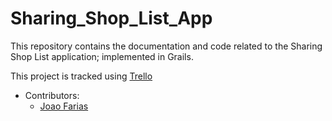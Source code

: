 # Sharing_Shop_List_App
This repository contains the documentation and code related to the Sharing Shop List application; implemented in Grails.

This project is tracked using [Trello](https://trello.com/b/OFWseW7G)

* Contributors:
  * [Joao Farias](https://github.com/JoaoGFarias) 
